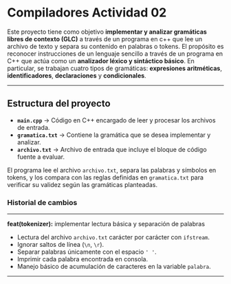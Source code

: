 # Compiladores Actividad 02 

Este proyecto tiene como objetivo **implementar y analizar gramáticas libres de contexto (GLC)** a través de un programa en c++ que lee un archivo de texto y separa su contenido en palabras o tokens. El propósito es reconocer instrucciones de un lenguaje sencillo a través de un programa en C++ que actúa como un **analizador léxico y sintáctico básico**.   En particular, se trabajan cuatro tipos de gramáticas: **expresiones aritméticas**, **identificadores**, **declaraciones** y **condicionales**. 

---
## Estructura del proyecto

- **`main.cpp`** → Código en C++ encargado de leer y procesar los archivos de entrada.  
- **`gramatica.txt`** → Contiene la gramática que se desea implementar y analizar.  
- **`archivo.txt`** → Archivo de entrada que incluye el bloque de código fuente a evaluar.  

El programa lee el archivo `archivo.txt`, separa las palabras y símbolos en tokens, y los compara con las reglas definidas en `gramatica.txt` para verificar su validez según las gramáticas planteadas.

### Historial de cambios
---
**feat(tokenizer):** implementar lectura básica y separación de palabras
- Lectura del archivo `archivo.txt` carácter por carácter con `ifstream`.
- Ignorar saltos de línea (`\n`, `\r`).
- Separar palabras únicamente con el espacio `' '`.
- Imprimir cada palabra encontrada en consola.
- Manejo básico de acumulación de caracteres en la variable `palabra`.


---





